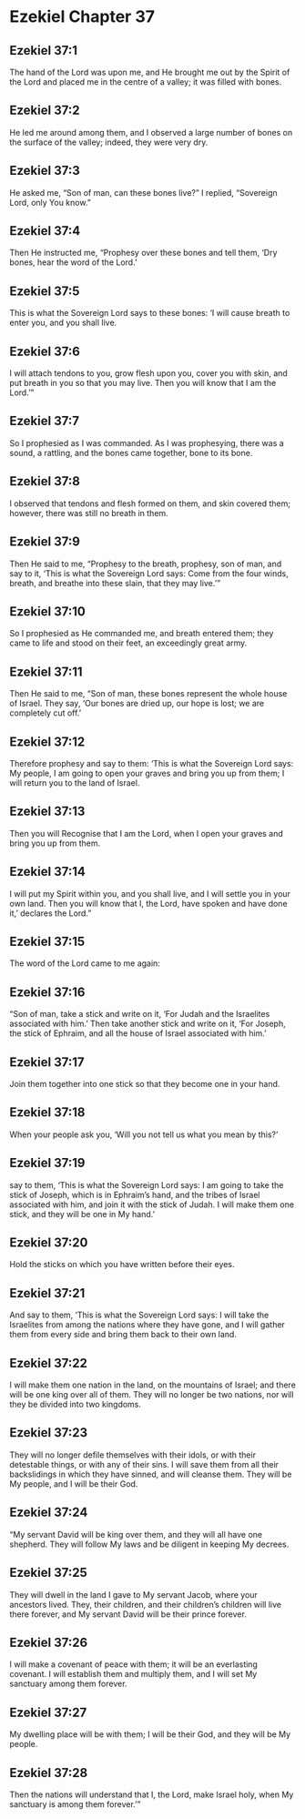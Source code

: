# Ezekiel Chapter 37

## Ezekiel 37:1

The hand of the Lord was upon me, and He brought me out by the Spirit of the Lord and placed me in the centre of a valley; it was filled with bones.

## Ezekiel 37:2

He led me around among them, and I observed a large number of bones on the surface of the valley; indeed, they were very dry.

## Ezekiel 37:3

He asked me, “Son of man, can these bones live?” I replied, “Sovereign Lord, only You know.”

## Ezekiel 37:4

Then He instructed me, “Prophesy over these bones and tell them, ‘Dry bones, hear the word of the Lord.’

## Ezekiel 37:5

This is what the Sovereign Lord says to these bones: ‘I will cause breath to enter you, and you shall live.

## Ezekiel 37:6

I will attach tendons to you, grow flesh upon you, cover you with skin, and put breath in you so that you may live. Then you will know that I am the Lord.’”

## Ezekiel 37:7

So I prophesied as I was commanded. As I was prophesying, there was a sound, a rattling, and the bones came together, bone to its bone.

## Ezekiel 37:8

I observed that tendons and flesh formed on them, and skin covered them; however, there was still no breath in them.

## Ezekiel 37:9

Then He said to me, “Prophesy to the breath, prophesy, son of man, and say to it, ‘This is what the Sovereign Lord says: Come from the four winds, breath, and breathe into these slain, that they may live.’”

## Ezekiel 37:10

So I prophesied as He commanded me, and breath entered them; they came to life and stood on their feet, an exceedingly great army.

## Ezekiel 37:11

Then He said to me, “Son of man, these bones represent the whole house of Israel. They say, ‘Our bones are dried up, our hope is lost; we are completely cut off.’

## Ezekiel 37:12

Therefore prophesy and say to them: ‘This is what the Sovereign Lord says: My people, I am going to open your graves and bring you up from them; I will return you to the land of Israel.

## Ezekiel 37:13

Then you will Recognise that I am the Lord, when I open your graves and bring you up from them.

## Ezekiel 37:14

I will put my Spirit within you, and you shall live, and I will settle you in your own land. Then you will know that I, the Lord, have spoken and have done it,’ declares the Lord.”

## Ezekiel 37:15

The word of the Lord came to me again:

## Ezekiel 37:16

“Son of man, take a stick and write on it, ‘For Judah and the Israelites associated with him.’ Then take another stick and write on it, ‘For Joseph, the stick of Ephraim, and all the house of Israel associated with him.’

## Ezekiel 37:17

Join them together into one stick so that they become one in your hand.

## Ezekiel 37:18

When your people ask you, ‘Will you not tell us what you mean by this?’

## Ezekiel 37:19

say to them, ‘This is what the Sovereign Lord says: I am going to take the stick of Joseph, which is in Ephraim’s hand, and the tribes of Israel associated with him, and join it with the stick of Judah. I will make them one stick, and they will be one in My hand.’

## Ezekiel 37:20

Hold the sticks on which you have written before their eyes.

## Ezekiel 37:21

And say to them, ‘This is what the Sovereign Lord says: I will take the Israelites from among the nations where they have gone, and I will gather them from every side and bring them back to their own land.

## Ezekiel 37:22

I will make them one nation in the land, on the mountains of Israel; and there will be one king over all of them. They will no longer be two nations, nor will they be divided into two kingdoms.

## Ezekiel 37:23

They will no longer defile themselves with their idols, or with their detestable things, or with any of their sins. I will save them from all their backslidings in which they have sinned, and will cleanse them. They will be My people, and I will be their God.

## Ezekiel 37:24

“My servant David will be king over them, and they will all have one shepherd. They will follow My laws and be diligent in keeping My decrees.

## Ezekiel 37:25

They will dwell in the land I gave to My servant Jacob, where your ancestors lived. They, their children, and their children’s children will live there forever, and My servant David will be their prince forever.

## Ezekiel 37:26

I will make a covenant of peace with them; it will be an everlasting covenant. I will establish them and multiply them, and I will set My sanctuary among them forever.

## Ezekiel 37:27

My dwelling place will be with them; I will be their God, and they will be My people.

## Ezekiel 37:28

Then the nations will understand that I, the Lord, make Israel holy, when My sanctuary is among them forever.’”
